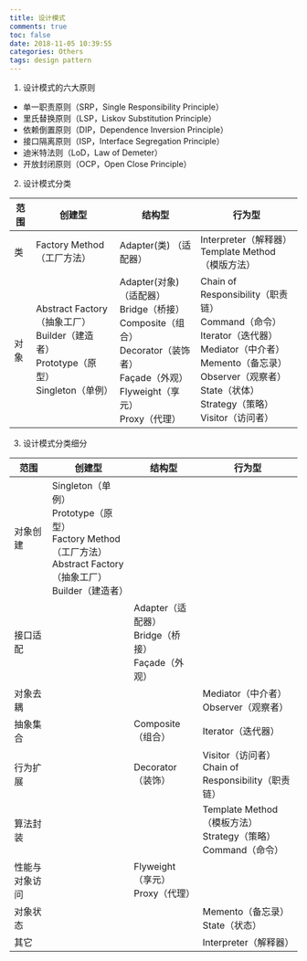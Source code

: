 ```yaml
---
title: 设计模式
comments: true
toc: false
date: 2018-11-05 10:39:55
categories: Others
tags: design pattern
---
```

1. 设计模式的六大原则

- 单一职责原则（SRP，Single Responsibility Principle）
- 里氏替换原则（LSP，Liskov Substitution Principle）
- 依赖倒置原则（DIP，Dependence Inversion Principle）
- 接口隔离原则（ISP，Interface Segregation Principle）
- 迪米特法则（LoD，Law of Demeter）
- 开放封闭原则（OCP，Open Close Principle）

2. 设计模式分类

|范围|创建型|结构型|行为型|
|---|---|---|---|
|类|Factory Method（工厂方法）|Adapter(类) （适配器）|Interpreter（解释器）</br>Template Method（模版方法）|
|对象|Abstract Factory（抽象工厂）</br>Builder（建造者）</br>Prototype（原型）</br>Singleton（单例）|Adapter(对象)（适配器）</br>Bridge（桥接）</br>Composite（组合）</br>Decorator（装饰者）</br>Façade（外观）</br>Flyweight（享元）</br>Proxy（代理）|Chain of Responsibility（职责链）</br>Command（命令）</br>Iterator（迭代器）</br>Mediator（中介者）</br>Memento（备忘录）</br>Observer（观察者）</br>State（状体）</br>Strategy（策略）</br>Visitor（访问者）|

3. 设计模式分类细分

|范围|创建型|结构型|行为型
|---|---|---|---|
|对象创建|Singleton（单例）</br>Prototype（原型）</br>Factory Method（工厂方法）</br>Abstract Factory（抽象工厂）</br>Builder（建造者）|    |    |
|接口适配|  |Adapter（适配器）</br>Bridge（桥接）</br>Façade（外观）|   |
|对象去耦|  |   |Mediator（中介者）</br>Observer（观察者）|
|抽象集合|  |Composite（组合）|Iterator（迭代器）|
|行为扩展|  |Decorator（装饰）|Visitor（访问者）</br>Chain of Responsibility（职责链）|
|算法封装|  |   |Template Method（模板方法）</br>Strategy（策略）</br>Command（命令）|
|性能与对象访问|    |Flyweight（享元）</br>Proxy（代理）|   |
|对象状态|  |   |Memento（备忘录）</br>State（状态）|  
|其它|  |   |Interpreter（解释器）  
